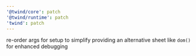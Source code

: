 ```yaml
---
'@twind/core': patch
'@twind/runtime': patch
'twind': patch
---
```


re-order args for setup to simplify providing an alternative sheet like `dom()` for enhanced debugging

